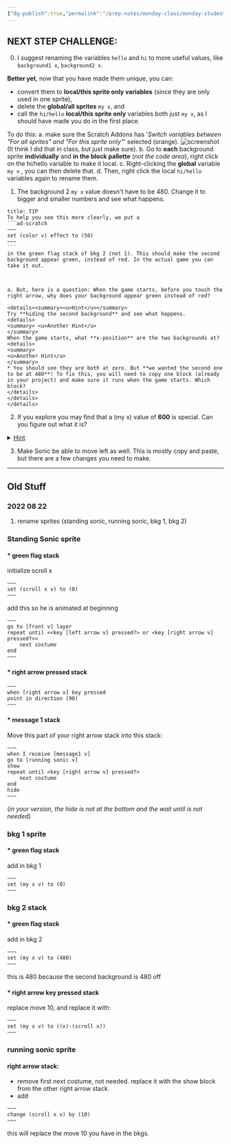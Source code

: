 ```yaml
---
{"dg-publish":true,"permalink":"/prep-notes/monday-class/monday-student-h/","dgHomeLink":true,"dgPassFrontmatter":false}
---
```


## NEXT STEP CHALLENGE:

0. I suggest renaming the variables `hello` and `hi` to more useful values, like `background1 x`, `background2 x`. 

**Better yet**, now that you have made them unique, you can:  
* convert them to **local/this sprite only variables** (since they are only used in one sprite), 
* delete the **global/all sprites** `my x`, and 
* call the  `hi/hello` **local/this sprite only** variables both just `my x`, as I should have made you do in the first place.

To do this:
a. make sure the Scratch Addons has '*Switch variables between "For all sprites" and "For this sprite only"*' selected (orange). 
![screenshot](https://i.imgur.com/2VqS36W.png)
(It think I did that in class, but just make sure). 
b. Go to **each** background sprite **individually** and **in the block pallette** (*not the code area*),  right click on the hi/hello variable  to make it local. 
c. Right-clicking the **global**  variable `my x` , you can then delete that. 
d. Then, right click the local `hi/hello` variables again to rename them.

1. The background 2 `my x` value doesn't have to be 480. Change it to bigger and smaller numbers and see what happens.
````ad-tip
title: TIP
To help you see this more clearly, we put a
```ad-scratch
~~~
set (color v) effect to (50)
~~~
```
in the green flag stack of bkg 2 (not 1). This should make the second background appear green, instead of red. In the actual game you can take it out.



a. But, here is a question: When the game starts, before you touch the right arrow, why does your background appear green instead of red? 

<details><summary><u>Hint</u></summary>
Try **hiding the second background** and see what happens.
<details>
<summary> <u>Another Hint</u>
</summary>
When the game starts, what **x-position** are the two backgrounds at?
<details>
<summary> 
<u>Another Hint</u>
</summary>
* You should see they are both at zero. But **we wanted the second one to be at 480**! To fix this, you will need to copy one block (already in your project) and make sure it runs when the game starts. Which block?
</details>
</details>
</details>
````
2. If you explore you may find that a (my x) value of **600** is special. Can you figure out what it is?

<details><summary><u>Hint</u></summary>
Be sure the size of the background is 200. **Change the size of background** and see how it changes. Again, try different values of (my x)
<details>
<summary> 
<u>Another Hint</u>
</summary>
**Showing** the variable `scroll x` will also help.
</details>
</details>

3. Make Sonic be able to move left as well. This is mostly copy and paste, but there are a few changes you need to make.

---


## Old Stuff

### 2022 08 22


1. rename sprites (standing sonic, running sonic, bkg 1, bkg 2)

### Standing Sonic sprite
#### * green flag stack

initialize scroll x 
```ad-scratch
~~~
set (scroll x v) to (0)
~~~
``` 

add this so he is animated at beginning
```ad-scratch
~~~
go to [front v] layer
repeat until <<key [left arrow v] pressed?> or <key [right arrow v] pressed?>>
    next costume
end
~~~
``` 

#### * right arrow pressed stack

```ad-scratch
~~~
when [right arrow v] key pressed
point in direction (90)
~~~
``` 
#### * message 1 stack
Move this part of your right arrow stack into this stack:
```ad-scratch
~~~
when I receive [message1 v]
go to [running sonic v]
show
repeat until <key [right arrow v] pressed?>
    next costume
end
hide
~~~
``` 
(*in your version, the hide is not at the bottom and the wait until is not needed*)




### bkg 1 sprite
#### * green flag stack
add  in bkg 1

```ad-scratch
~~~
set (my x v) to (0)
~~~
``` 

### bkg 2 stack
#### * green flag stack
add  in bkg 2

```ad-scratch
~~~
set (my x v) to (480)
~~~
``` 
this is 480 because the second background is 480 off

#### * right arrow key pressed stack

replace move 10, and replace it with:

```ad-scratch
~~~
set (my x v) to ((x)-(scroll x))
~~~
```


### running sonic sprite

#### right arrow stack:

* remove first next costume, not needed. replace it with the show block from the other right arrow stack. 
* add 
```ad-scratch
~~~
change (scroll x v) by (10) 
~~~
``` 

this will replace the move 10 you have in the bkgs.

